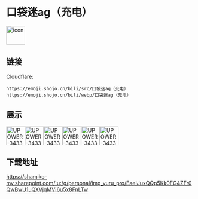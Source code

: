 # 口袋迷ag（充电）
<img src="https://emoji.shojo.cn/bili/src/口袋迷ag（充电）/icon.png" width="50" height="50" alt="icon">

## 链接
Cloudflare:
```
https://emoji.shojo.cn/bili/src/口袋迷ag（充电）
https://emoji.shojo.cn/bili/webp/口袋迷ag（充电）
```
## 展示
<img src="https://emoji.shojo.cn/bili/src/口袋迷ag（充电）/UPOWER-343348-仙布着急.png" width="50" height="50" alt="UPOWER-343348-仙布着急"><img src="https://emoji.shojo.cn/bili/src/口袋迷ag（充电）/UPOWER-343348-蘑菇孢子.png" width="50" height="50" alt="UPOWER-343348-蘑菇孢子"><img src="https://emoji.shojo.cn/bili/src/口袋迷ag（充电）/UPOWER-343348-播不播得.png" width="50" height="50" alt="UPOWER-343348-播不播得"><img src="https://emoji.shojo.cn/bili/src/口袋迷ag（充电）/UPOWER-343348-小绿毛虫.png" width="50" height="50" alt="UPOWER-343348-小绿毛虫"><img src="https://emoji.shojo.cn/bili/src/口袋迷ag（充电）/UPOWER-343348-孢子蘑菇.png" width="50" height="50" alt="UPOWER-343348-孢子蘑菇"><img src="https://emoji.shojo.cn/bili/src/口袋迷ag（充电）/UPOWER-343348-榜一大姐.png" width="50" height="50" alt="UPOWER-343348-榜一大姐">

## 下载地址

https://shamiko-my.sharepoint.com/:u:/g/personal/img_yuru_pro/EaeIJuxQQp5Kk0FG4ZFr0QwBwU1uQXVjqMVI6u5x8FnLTw